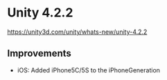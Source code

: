 # Unity 4.2.2
https://unity3d.com/unity/whats-new/unity-4.2.2

## Improvements

<ul>
<li>iOS: Added iPhone5C/5S to the iPhoneGeneration</li>
</ul>
